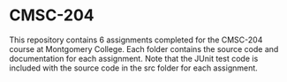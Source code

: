 # CMSC-204

This repository contains 6 assignments completed for the CMSC-204 course at Montgomery College. Each folder contains the source code and documentation for each assignment. Note that the JUnit test code is included with the source code in the src folder for each assignment.
